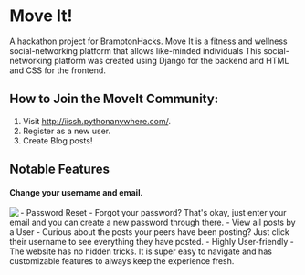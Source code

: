 # Move It!
A hackathon project for BramptonHacks. Move It is a fitness and wellness social-networking platform that allows like-minded individuals 
This social-networking platform was created using Django for the backend and HTML and CSS for the frontend.

## How to Join the MoveIt Community:
  1. Visit http://iissh.pythonanywhere.com/.
  2. Register as a new user.
  3. Create Blog posts!

## Notable Features
#### Change your username and email.
<img align="left" src="media/imgs/other/viewpostsbyusers.gif"/>
- Password Reset - Forgot your password? That's okay, just enter your email and you can create a new password through there.
- View all posts by a User - Curious about the posts your peers have been posting? Just click their username to see everything they have posted.
- Highly User-friendly - The website has no hidden tricks. It is super easy to navigate and has customizable features to always keep the experience fresh.


